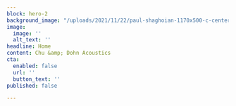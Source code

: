 ```yaml
---
block: hero-2
background_image: "/uploads/2021/11/22/paul-shaghoian-1170x500-c-center.jpg"
image:
  image: ''
  alt_text: ''
headline: Home
content: Chu &amp; Dohn Acoustics
cta:
  enabled: false
  url: ''
  button_text: ''
published: false

---
```

